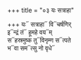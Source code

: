 +++
title = "०३ यः सत्राहा"

+++
यः᳓ सत्राहा᳓ वि᳓चर्षणिर्  
इ᳓न्द्रं तं᳓ हूमहे वय᳓म्  
स᳓हस्रमुष्क तु᳓विनृम्ण स᳓त्पते  
भ᳓वा सम᳓त्सु नो वृधे᳓